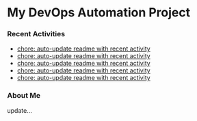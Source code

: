 # My DevOps Automation Project

### Recent Activities
<!-- activity:START -->
- [chore: auto-update readme with recent activity](https://github.com/kaigiii/mybowling-app/commit/588743cbb4242d8bac4db571359a7ae763df80c0)
- [chore: auto-update readme with recent activity](https://github.com/kaigiii/mybowling-app/commit/9e02fa6c83d6be8c61b07e4dc02a114d27746c12)
- [chore: auto-update readme with recent activity](https://github.com/kaigiii/mybowling-app/commit/9ae71066e889b815ca8235bd9be972203b196045)
- [chore: auto-update readme with recent activity](https://github.com/kaigiii/mybowling-app/commit/7f609f099ffab1d401fa136976b3ac18078fa5f4)
- [chore: auto-update readme with recent activity](https://github.com/kaigiii/mybowling-app/commit/1de1a06c6530ef267b25b052014e219ed8671aef)
<!-- activity:END -->

### About Me
<!-- MYLINKS:START -->
<!-- MYLINKS:END -->

update...
